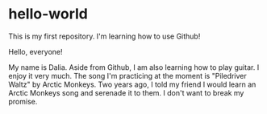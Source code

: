 # hello-world
This is my first repository. I'm learning how to use Github!

Hello, everyone!

My name is Dalia.
Aside from Github, I am also learning how to play guitar.
I enjoy it very much.
The song I'm practicing at the moment is "Piledriver Waltz" by Arctic Monkeys.
Two years ago, I told my friend I would learn an Arctic Monkeys song and serenade it to them.
I don't want to break my promise.
